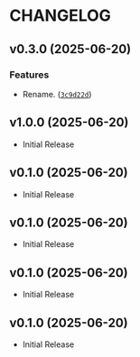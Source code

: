 # CHANGELOG

<!-- version list -->

## v0.3.0 (2025-06-20)

### Features

- Rename.
  ([`3c9d22d`](https://github.com/gao-hongnan/frost/commit/3c9d22df5ee3acda2bae7e47153f7081f1f7e60a))


## v1.0.0 (2025-06-20)

- Initial Release

## v0.1.0 (2025-06-20)

- Initial Release

## v0.1.0 (2025-06-20)

- Initial Release

## v0.1.0 (2025-06-20)

- Initial Release

## v0.1.0 (2025-06-20)

- Initial Release
